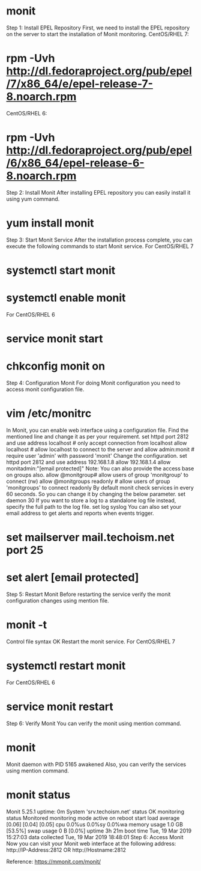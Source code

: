 # monit

Step 1: Install EPEL Repository
First, we need to install the EPEL repository on the server to start the installation of Monit monitoring.
CentOS/RHEL 7:
# rpm -Uvh http://dl.fedoraproject.org/pub/epel/7/x86_64/e/epel-release-7-8.noarch.rpm
CentOS/RHEL 6:
# rpm -Uvh http://dl.fedoraproject.org/pub/epel/6/x86_64/epel-release-6-8.noarch.rpm
Step 2: Install Monit
After installing EPEL repository you can easily install it using yum command.
# yum install monit
Step 3: Start Monit Service
After the installation process complete, you can execute the following commands to start Monit service.
For CentOS/RHEL 7
# systemctl start monit
# systemctl enable monit
For CentOS/RHEL 6
# service monit start
# chkconfig monit on
Step 4: Configuration Monit
For doing Monit configuration you need to access monit configuration file.
# vim /etc/monitrc
In Monit, you can enable web interface using a configuration file. Find the mentioned line and change it as per your requirement.
set httpd port 2812 and
use address localhost # only accept connection from localhost
allow localhost # allow localhost to connect to the server and
allow admin:monit # require user 'admin' with password 'monit'
Change the configuration.
set httpd port 2812 and
 use address 192.168.1.8
 allow 192.168.1.4
 allow monitadmin:"[email protected]"
Note:
You can also provide the access base on groups also.
allow @monitgroup# allow users of group 'monitgroup' to connect (rw)
allow @monitgroups readonly # allow users of group 'monitgroups' to connect readonly
By default monit check services in every 60 seconds. So you can change it by changing the below parameter.
set daemon 30
If you want to store a log to a standalone log file instead, specify the full path to the log file.
set log syslog
You can also set your email address to get alerts and reports when events trigger.
# set mailserver mail.techoism.net port 25
# set alert [email protected]
Step 5: Restart Monit
Before restarting the service verify the monit configuration changes using mention file.
# monit -t
Control file syntax OK
Restart the monit service.
For CentOS/RHEL 7
# systemctl restart monit
For CentOS/RHEL 6
# service monit restart
Step 6: Verify Monit
You can verify the monit using mention command.
# monit
Monit daemon with PID 5165 awakened
Also, you can verify the services using mention command.
# monit status
Monit 5.25.1 uptime: 0m
 System 'srv.techoism.net'
 status OK
 monitoring status Monitored
 monitoring mode active
 on reboot start
 load average [0.06] [0.04] [0.05]
 cpu 0.0%us 0.0%sy 0.0%wa
 memory usage 1.0 GB [53.5%]
 swap usage 0 B [0.0%]
 uptime 3h 21m
 boot time Tue, 19 Mar 2019 15:27:03
 data collected Tue, 19 Mar 2019 18:48:01
Step 6: Access Monit
Now you can visit your Monit web interface at the following address:
http://IP-Address:2812
OR
http://Hostname:2812


Reference: https://mmonit.com/monit/

